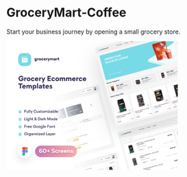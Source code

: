 # GroceryMart-Coffee
Start your business journey by opening a small grocery store.

<img src="Thumbnail.png" alt="Project Thumbnail" width="400"/>